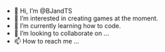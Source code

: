 - 👋 Hi, I’m @BJandTS
- 👀 I’m interested in creating games at the moment.
- 🌱 I’m currently learning how to code.
- 💞️ I’m looking to collaborate on ...
- 📫 How to reach me ...

<!---
BJandTS/BJandTS is a ✨ special ✨ repository because its `README.md` (this file) appears on your GitHub profile.
You can click the Preview link to take a look at your changes.
--->
